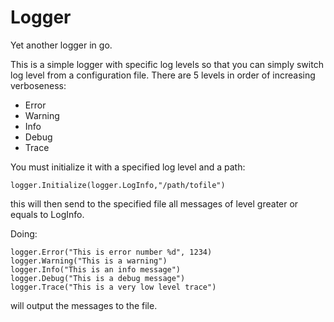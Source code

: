 Logger
======

Yet another logger in go.

This is a simple logger with specific log levels so that you can simply switch log level from a configuration file.
There are 5 levels in order of increasing verboseness:

* Error
* Warning
* Info
* Debug
* Trace


You must initialize it with a specified log level and a path:

	logger.Initialize(logger.LogInfo,"/path/tofile")
	
this will then send to the specified file all messages of level greater or equals to LogInfo.

Doing:

	logger.Error("This is error number %d", 1234)
	logger.Warning("This is a warning")
	logger.Info("This is an info message")
	logger.Debug("This is a debug message")
	logger.Trace("This is a very low level trace")
	
will output the messages to the file.

